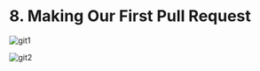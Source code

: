 # 8. Making Our First Pull Request

![git1](https://user-images.githubusercontent.com/50626798/231486543-b111a689-9f5f-4030-a15d-c63f9c1676ab.png)

![git2](https://user-images.githubusercontent.com/50626798/231486552-7b727d62-ce64-4a6c-b2e2-9d941aaec994.png)
